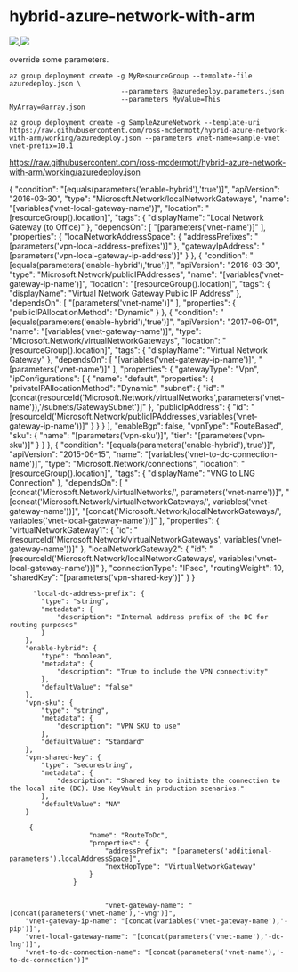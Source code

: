 # hybrid-azure-network-with-arm

<a href="https://portal.azure.com/#create/Microsoft.Template/uri/https%3A%2F%2Fraw.githubusercontent.com%2FAzure%2Fazure-quickstart-templates%2Fmaster%2F101-AAD-DomainServices%2Fazuredeploy.json" target="_blank">
    <img src="http://azuredeploy.net/deploybutton.png"/> 
</a>

<a href="http://armviz.io/#/?load=https%3A%2F%2Fraw.githubusercontent.com%2FAzure%2Fazure-quickstart-templates%2Fmaster%2F101-AAD-DomainServices%2Fazuredeploy.json" target="_blank">
    <img src="http://armviz.io/visualizebutton.png"/> 
</a>


override some parameters.
```
az group deployment create -g MyResourceGroup --template-file azuredeploy.json \
                            --parameters @azuredeploy.parameters.json 
                            --parameters MyValue=This MyArray=@array.json
```


```
az group deployment create -g SampleAzureNetwork --template-uri https://raw.githubusercontent.com/ross-mcdermott/hybrid-azure-network-with-arm/working/azuredeploy.json --parameters vnet-name=sample-vnet vnet-prefix=10.1

```


https://raw.githubusercontent.com/ross-mcdermott/hybrid-azure-network-with-arm/working/azuredeploy.json



{
            "condition": "[equals(parameters('enable-hybrid'),'true')]",
            "apiVersion": "2016-03-30",
            "type": "Microsoft.Network/localNetworkGateways",
            "name": "[variables('vnet-local-gateway-name')]",
            "location": "[resourceGroup().location]",
            "tags": {
                "displayName": "Local Network Gateway (to Office)"
            },
            "dependsOn": [
                "[parameters('vnet-name')]"
            ],
            "properties": {
                "localNetworkAddressSpace": {
                    "addressPrefixes": "[parameters('vpn-local-address-prefixes')]"
                },
                "gatewayIpAddress": "[parameters('vpn-local-gateway-ip-address')]"
            }
        },
        {
            "condition": "[equals(parameters('enable-hybrid'),'true')]",
            "apiVersion": "2016-03-30",
            "type": "Microsoft.Network/publicIPAddresses",
            "name": "[variables('vnet-gateway-ip-name')]",
            "location": "[resourceGroup().location]",
            "tags": {
                "displayName": "Virtual Network Gateway Public IP Address"
            },
            "dependsOn": [
                "[parameters('vnet-name')]"
            ],
            "properties": {
                "publicIPAllocationMethod": "Dynamic"
            }
        },
        {
            "condition": "[equals(parameters('enable-hybrid'),'true')]",
            "apiVersion": "2017-06-01",
            "name": "[variables('vnet-gateway-name')]",
            "type": "Microsoft.Network/virtualNetworkGateways",
            "location": "[resourceGroup().location]",
            "tags": {
                "displayName": "Virtual Network Gateway"
            },
            "dependsOn": [
                "[variables('vnet-gateway-ip-name')]",
                "[parameters('vnet-name')]"
            ],
            "properties": {
                "gatewayType": "Vpn",
                "ipConfigurations": [
                    {
                        "name": "default",
                        "properties": {
                            "privateIPAllocationMethod": "Dynamic",
                            "subnet": {
                                "id": "[concat(resourceId('Microsoft.Network/virtualNetworks',parameters('vnet-name')),'/subnets/GatewaySubnet')]"
                            },
                            "publicIpAddress": {
                                "id": "[resourceId('Microsoft.Network/publicIPAddresses',variables('vnet-gateway-ip-name'))]"
                            }
                        }
                    }
                ],
                "enableBgp": false,
                "vpnType": "RouteBased",
                "sku": {
                    "name": "[parameters('vpn-sku')]",
                    "tier": "[parameters('vpn-sku')]"
                }
            }
        },
        {
            "condition": "[equals(parameters('enable-hybrid'),'true')]",
            "apiVersion": "2015-06-15",
            "name": "[variables('vnet-to-dc-connection-name')]",
            "type": "Microsoft.Network/connections",
            "location": "[resourceGroup().location]",
            "tags": {
                "displayName": "VNG to LNG Connection"
            },
            "dependsOn": [
                "[concat('Microsoft.Network/virtualNetworks/', parameters('vnet-name'))]",
                "[concat('Microsoft.Network/virtualNetworkGateways/', variables('vnet-gateway-name'))]",
                "[concat('Microsoft.Network/localNetworkGateways/', variables('vnet-local-gateway-name'))]"
            ],
            "properties": {
                "virtualNetworkGateway1": {
                    "id": "[resourceId('Microsoft.Network/virtualNetworkGateways', variables('vnet-gateway-name'))]"
                },
                "localNetworkGateway2": {
                    "id": "[resourceId('Microsoft.Network/localNetworkGateways', variables('vnet-local-gateway-name'))]"
                },
                "connectionType": "IPsec",
                "routingWeight": 10,
                "sharedKey": "[parameters('vpn-shared-key')]"
            }
        }

          "local-dc-address-prefix": {
            "type": "string",
            "metadata": {
                "description": "Internal address prefix of the DC for routing purposes"
            }
        },
        "enable-hybrid": {
            "type": "boolean",
            "metadata": {
                "description": "True to include the VPN connectivity"
            },
            "defaultValue": "false"
        },
        "vpn-sku": {
            "type": "string",
            "metadata": {
                "description": "VPN SKU to use"
            },
            "defaultValue": "Standard"
        },
        "vpn-shared-key": {
            "type": "securestring",
            "metadata": {
                "description": "Shared key to initiate the connection to the local site (DC). Use KeyVault in production scenarios."
            },
            "defaultValue": "NA"
        }

         {
                        "name": "RouteToDc",
                        "properties": {
                            "addressPrefix": "[parameters('additional-parameters').localAddressSpace]",
                            "nextHopType": "VirtualNetworkGateway"
                        }
                    }


                            "vnet-gateway-name": "[concat(parameters('vnet-name'),'-vng')]",
        "vnet-gateway-ip-name": "[concat(variables('vnet-gateway-name'),'-pip')]",
        "vnet-local-gateway-name": "[concat(parameters('vnet-name'),'-dc-lng')]",
        "vnet-to-dc-connection-name": "[concat(parameters('vnet-name'),'-to-dc-connection')]"